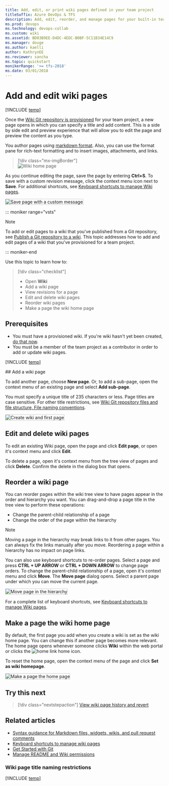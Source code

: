 ```yaml
---
title: Add, edit, or print wiki pages defined in your team project
titleSuffix: Azure DevOps & TFS  
description: Add, edit, reorder, and manage pages for your built-in team project wiki in Azure DevOps Services & Team Foundation Server  
ms.prod: devops
ms.technology: devops-collab
ms.custom: wiki
ms.assetid: BD03B9EE-D4DC-4EDC-B0BF-5C11B34E14C9 
ms.manager: douge
ms.author: kaelliauthor: KathrynEE
ms.reviewer: sancha
ms.topic: quickstart
monikerRange: '>= tfs-2018'
ms.date: 03/01/2018  
---
```



# Add and edit wiki pages 

[!INCLUDE [temp](../../_shared/version-vsts-tfs-2018.md)]
 
Once the [Wiki Git repository is provisioned](./wiki-create-repo.md) for your team project, a new page opens in which you can specify a title and add content. This is a side by side edit and preview experience that will allow you to edit the page and preview the content as you type. 

You author pages using [markdown format](../../reference/markdown-guidance.md). Also, you can use the format pane for rich-text formatting and to insert images, attachments, and links.  

> [!div class="mx-imgBorder"]  
> ![Wiki home page](_img/wiki/wiki-edit-2.png) 

As you continue editing the page, save the page by entering **Ctrl+S**. To save with a custom revision message, click the context menu icon next to **Save**. For additional shortcuts, see [Keyboard shortcuts to manage Wiki pages](wiki-keyboard-shortcuts.md).

<img src="_img/wiki/wiki-save-with-message.png" alt="Save page with a custom message" style="border: 1px solid #C3C3C3;" />

::: moniker range="vsts"

> [!NOTE]  
> To add or edit pages to a wiki that you've published from a Git repository, see [Publish a Git repository to a wiki](publish-repo-to-wiki.md). This topic addresses how to add and edit pages of a wiki that you've provisioned for a team project. 

::: moniker-end

Use this topic to learn how to:  

> [!div class="checklist"]
> * Open **Wiki**
> * Add a wiki page
> * View revisions for a page
> * Edit and delete wiki pages
> * Reorder wiki pages
> * Make a page the wiki home page


<a id="prereq">  </a>
## Prerequisites  

* You must have a provisioned wiki. If you're wiki hasn't yet been created, [do that now](wiki-create-repo.md). 
* You must be a member of the team project as a contributor in order to add or update wiki pages. 


[!INCLUDE  [temp](_shared/open-wiki-hub.md)]

<a id="add-page" />
## Add a wiki page

To add another page, choose **New page**. Or, to add a sub-page, open the context menu of an existing page and select **Add sub-page**.

You must specify a unique title of 235 characters or less. Page titles are case sensitive. For other title restrictions, see [Wiki Git repository files and file structure, File naming conventions](wiki-file-structure.md#file-naming). 

<img src="_img/wiki/add-new-page.png" alt="Create wiki and first page" style="border: 1px solid #C3C3C3;" />
 
 
## Edit and delete wiki pages

To edit an existing Wiki page, open the page and click **Edit page**, or open it's context menu and click **Edit**. 

To delete a page, open it's context menu from the tree view of pages and click **Delete**.  Confirm the delete in the dialog box that opens. 

## Reorder a wiki page 
You can reorder pages within the wiki tree view to have pages appear in the order and hierarchy you want. You can drag-and-drop a page title in the tree view to perform these operations: 
- Change the parent-child relationship of a page
- Change the order of the page within the hierarchy

> [!NOTE]  
> Moving a page in the hierarchy may break links to it from other pages. You can always fix the links manually after you move. Reordering a page within a hierarchy has no impact on page links.

You can also use keyboard shortcuts to re-order pages. Select a page and press **CTRL + UP ARROW** or **CTRL + DOWN ARROW** to change page orders. 
To change the parent-child relationship of a page, open it's context menu and click **Move**. The **Move page** dialog opens. Select a parent page under which you can move the current page. 

<img src="_img/wiki/wiki-move-page.png" alt="Move page in the hierarchy" style="border: 1px solid #C3C3C3;" />

For a complete list of keyboard shortcuts, see [Keyboard shortcuts to manage Wiki pages](wiki-keyboard-shortcuts.md).

## Make a page the wiki home page 
By default, the first page you add when you create a wiki is set as the wiki home page. You can change this if another page becomes more relevant. The home page opens whenever someone clicks **Wiki** within the web portal or clicks the ![home link](./_img/wiki/home-link.png) home icon.    

To reset the home page, open the context menu of the page and click **Set as wiki homepage**. 

<img src="_img/wiki/make-home-page.png" alt="Make a page the home page" style="border: 1px solid #C3C3C3;" />
 


## Try this next
> [!div class="nextstepaction"]
> [View wiki page history and revert](wiki-view-history.md) 


## Related articles

- [Syntax guidance for Markdown files, widgets, wikis, and pull request comments](../../reference/markdown-guidance.md) 
- [Keyboard shortcuts to manage wiki pages](wiki-keyboard-shortcuts.md) 
- [Get Started with Git](../../repos/git/gitquickstart.md)
- [Manage README and Wiki permissions](manage-readme-wiki-permissions.md)

<a id="page-title-names"></a>
### Wiki page title naming restrictions

[!INCLUDE [temp](./_shared/wiki-naming-conventions.md)]
 